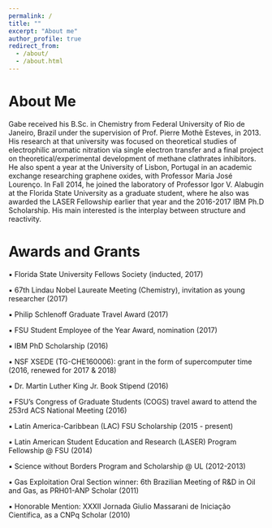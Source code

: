 ```yaml
---
permalink: /
title: ""
excerpt: "About me"
author_profile: true
redirect_from: 
  - /about/
  - /about.html
---
```


About Me
======
Gabe received his B.Sc. in Chemistry from Federal University of Rio de Janeiro, Brazil under the supervision of Prof. Pierre Mothè Esteves, in 2013. His research at that university was focused on theoretical studies of electrophilic aromatic nitration via single electron transfer and a final project on theoretical/experimental development of methane clathrates inhibitors. He also spent a year at the University of Lisbon, Portugal in an academic exchange researching graphene oxides, with Professor Maria José Lourenço. In Fall 2014, he joined the laboratory of Professor Igor V. Alabugin at the Florida State University as a graduate student, where he also was awarded the LASER Fellowship earlier that year and the 2016-2017 IBM Ph.D Scholarship. His main interested is the interplay between structure and reactivity.

Awards and Grants
======
▪ Florida State University Fellows Society (inducted, 2017)

▪ 67th Lindau Nobel Laureate Meeting (Chemistry), invitation as young researcher (2017)
             
▪ Philip Schlenoff Graduate Travel Award (2017)

▪ FSU Student Employee of the Year Award, nomination (2017)

▪ IBM PhD Scholarship (2016)

▪ NSF XSEDE (TG-CHE160006): grant in the form of supercomputer time (2016, renewed for 2017 & 2018)

▪ Dr. Martin Luther King Jr. Book Stipend (2016)

▪ FSU’s Congress of Graduate Students (COGS) travel award to attend the 253rd ACS National Meeting (2016)

▪ Latin America-Caribbean (LAC) FSU Scholarship (2015 - present)

▪ Latin American Student Education and Research (LASER) Program Fellowship @ FSU (2014)

▪ Science without Borders Program and Scholarship @ UL (2012-2013)

▪ Gas Exploitation Oral Section winner: 6th Brazilian Meeting of R&D in Oil and Gas, as PRH01-ANP Scholar (2011)

▪ Honorable Mention: XXXII Jornada Giulio Massarani de Iniciação Científica, as a CNPq Scholar (2010)

